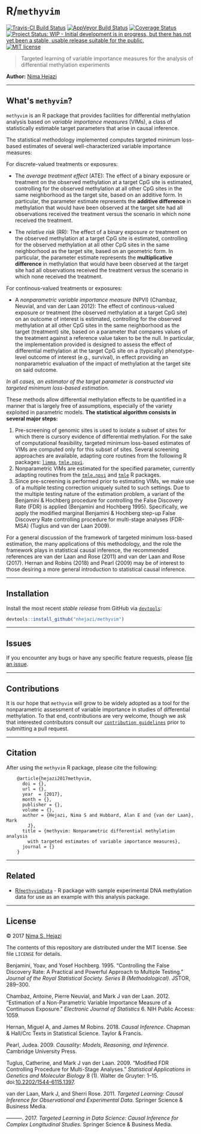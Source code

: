 
<!-- README.md is generated from README.Rmd. Please edit that file -->
R/`methyvim`
============

[![Travis-CI Build Status](https://travis-ci.org/nhejazi/methyvim.svg?branch=master)](https://travis-ci.org/nhejazi/methyvim) [![AppVeyor Build Status](https://ci.appveyor.com/api/projects/status/github/nhejazi/methyvim?branch=master&svg=true)](https://ci.appveyor.com/project/nhejazi/methyvim) [![Coverage Status](https://img.shields.io/codecov/c/github/nhejazi/methyvim/master.svg)](https://codecov.io/github/nhejazi/methyvim?branch=master) [![Project Status: WIP - Initial development is in progress, but there has not yet been a stable, usable release suitable for the public.](http://www.repostatus.org/badges/latest/wip.svg)](http://www.repostatus.org/#wip) [![MIT license](http://img.shields.io/badge/license-MIT-brightgreen.svg)](http://opensource.org/licenses/MIT)

> Targeted learning of variable importance measures for the analysis of differential methylation experiments

**Author:** [Nima Hejazi](http://nimahejazi.org)

------------------------------------------------------------------------

What's `methyvim`?
------------------

`methyvim` is an R package that provides facilities for differential methylation analysis based on *variable importance measures* (VIMs), a class of statistically estimable target parameters that arise in causal inference.

The statistical methodology implemented computes targeted minimum loss-based estimates of several well-characterized variable importance measures:

For discrete-valued treatments or exposures:

-   The *average treatment effect* (ATE): The effect of a binary exposure or treatment on the observed methylation at a target CpG site is estimated, controlling for the observed methylation at all other CpG sites in the same neighborhood as the target site, based on an additive form. In particular, the parameter estimate represents the **additive difference** in methylation that would have been observed at the target site had all observations received the treatment versus the scenario in which none received the treatment.

-   The *relative risk* (RR): The effect of a binary exposure or treatment on the observed methylation at a target CpG site is estimated, controlling for the observed methylation at all other CpG sites in the same neighborhood as the target site, based on an geometric form. In particular, the parameter estimate represents the **multiplicative difference** in methylation that would have been observed at the target site had all observations received the treatment versus the scenario in which none received the treatment.

For continous-valued treatments or exposures:

-   A *nonparametric variable importance measure* (NPVI) (Chambaz, Neuvial, and van der Laan 2012): The effect of continous-valued exposure or treatment (the observed methylation at a target CpG site) on an outcome of interest is estimated, controlling for the observed methylation at all other CpG sites in the same neighborhood as the target (treatment) site, based on a parameter that compares values of the treatment against a reference value taken to be the null. In particular, the implementation provided is designed to assess the effect of differential methylation at the target CpG site on a (typically) phenotype-level outcome of interest (e.g., survival), in effect providing an nonparametric evaluation of the impact of methylation at the target site on said outcome.

*In all cases, an estimator of the target parameter is constructed via targeted minimum loss-based estimation.*

These methods allow differential methylation effects to be quantified in a manner that is largely free of assumptions, especially of the variety exploited in parametric models. **The statistical algorithm consists in several major steps:**

1.  Pre-screening of genomic sites is used to isolate a subset of sites for which there is cursory evidence of differential methylation. For the sake of computational feasibility, targeted minimum loss-based estimates of VIMs are computed only for this subset of sites. Several screening approaches are available, adapting core routines from the following R packages: [`limma`](http://bioconductor.org/packages/release/bioc/html/limma.html), [`tmle.npvi`](https://CRAN.R-project.org/package=tmle.npvi).
2.  Nonparametric VIMs are estimated for the specified parameter, currently adapting routines from the [`tmle.npvi`](https://CRAN.R-project.org/package=tmle.npvi) and [`tmle`](https://CRAN.R-project.org/package=tmle) R packages.
3.  Since pre-screening is performed prior to estimating VIMs, we make use of a multiple testing correction uniquely suited to such settings. Due to the multiple testing nature of the estimation problem, a variant of the Benjamini & Hochberg procedure for controlling the False Discovery Rate (FDR) is applied (Benjamini and Hochberg 1995). Specifically, we apply the modified marginal Benjamini & Hochberg step-up False Discovery Rate controlling procedure for multi-stage analyses (FDR-MSA) (Tuglus and van der Laan 2009).

For a general discussion of the framework of targeted minimum loss-based estimation, the many applications of this methodology, and the role the framework plays in statistical causal inference, the recommended references are van der Laan and Rose (2011) and van der Laan and Rose (2017). Hernan and Robins (2018) and Pearl (2009) may be of interest to those desiring a more general introduction to statistical causal inference.

<!--
Note about shrinkage of influence curves, adapting @smyth2004linear.
Specifically, this is meant to reference my working paper with Alan.

More exposition here....
-->

------------------------------------------------------------------------

Installation
------------

<!--
For standard use, install from [Bioconductor](https://bioconductor.org):

```r
source("https://bioconductor.org/biocLite.R")
biocLite("methyvim")
```
-->
Install the most recent *stable release* from GitHub via [`devtools`](https://www.rstudio.com/products/rpackages/devtools/):

``` r
devtools::install_github("nhejazi/methyvim")
```

<!--
To contribute, install the _development version_ from GitHub via
[`devtools`](https://www.rstudio.com/products/rpackages/devtools/):


```r
devtools::install_github("nhejazi/methyvim", ref = "develop")
```
-->

------------------------------------------------------------------------

<!--
## Example

This is a basic example which shows you how to solve a common problem:


```r
## basic example code
```
-->
Issues
------

If you encounter any bugs or have any specific feature requests, please [file an issue](https://github.com/nhejazi/methyvim/issues).

------------------------------------------------------------------------

Contributions
-------------

It is our hope that `methyvim` will grow to be widely adopted as a tool for the nonparametric assessment of variable importance in studies of differential methylation. To that end, contributions are very welcome, though we ask that interested contributors consult our [`contribution guidelines`](https://github.com/nhejazi/methyvim/blob/master/CONTRIBUTING.md) prior to submitting a pull request.

------------------------------------------------------------------------

Citation
--------

After using the `methyvim` R package, please cite the following:

        @article{hejazi2017methyvim,
          doi = {},
          url = {},
          year  = {2017},
          month = {},
          publisher = {},
          volume = {},
          author = {Hejazi, Nima S and Hubbard, Alan E and {van der Laan}, Mark
            J},
          title = {methyvim: Nonparametric differential methylation analysis
            with targeted estimates of variable importance measures},
          journal = {}
        }

------------------------------------------------------------------------

Related
-------

-   [R/`methyvimData`](https://github.com/nhejazi/methyvimData) - R package with sample experimental DNA methylation data for use as an example with this analysis package.

------------------------------------------------------------------------

License
-------

© 2017 [Nima S. Hejazi](http://nimahejazi.org)

The contents of this repository are distributed under the MIT license. See file `LICENSE` for details.

Benjamini, Yoav, and Yosef Hochberg. 1995. “Controlling the False Discovery Rate: A Practical and Powerful Approach to Multiple Testing.” *Journal of the Royal Statistical Society. Series B (Methodological)*. JSTOR, 289–300.

Chambaz, Antoine, Pierre Neuvial, and Mark J van der Laan. 2012. “Estimation of a Non-Parametric Variable Importance Measure of a Continuous Exposure.” *Electronic Journal of Statistics* 6. NIH Public Access: 1059.

Hernan, Miguel A, and James M Robins. 2018. *Causal Inference*. Chapman & Hall/Crc Texts in Statistical Science. Taylor & Francis.

Pearl, Judea. 2009. *Causality: Models, Reasoning, and Inference*. Cambridge University Press.

Tuglus, Catherine, and Mark J van der Laan. 2009. “Modified FDR Controlling Procedure for Multi-Stage Analyses.” *Statistical Applications in Genetics and Molecular Biology* 8 (1). Walter de Gruyter: 1–15. doi:[10.2202/1544-6115.1397](https://doi.org/10.2202/1544-6115.1397).

van der Laan, Mark J, and Sherri Rose. 2011. *Targeted Learning: Causal Inference for Observational and Experimental Data*. Springer Science & Business Media.

———. 2017. *Targeted Learning in Data Science: Causal Inference for Complex Longitudinal Studies*. Springer Science & Business Media.
